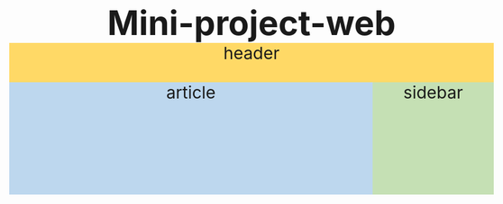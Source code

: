 # Mini-project-web<!DOCTYPE html>
<html lang="en">
<head>
    <meta charset="UTF-8">
    <title> clearfix with pseudo after</title>
    <style>
    *{
        margin:0;
        padding:0;
        box-sizing:border-box;
    }
    body{
        text-align: center;
        font-size:30px;
    }
    .header{
        height:70px;
        background-color: rgb(255,217,102);
    }
    .article{
        height:200px;
        background-color: rgb(189,215,238);
        width:75%;
        float:left;
    }
    .sidebar{
        height:200px;
        background-color: rgb(197,224,180);
        width:25%;
        float:right;
    }
    .footer{
        height:80px;
        background-color: rgb(255,217,102);
    }
    /* .container::after{
        content:"";
        display:block;
        clear:both;
    } */
    .container{
        display:flow-root;
    }
    </style>
</head>
<body>
    <div class="header">header</div>
    <div class="container">
        <div class="article">article</div>
        <div class="sidebar">sidebar</div>
        
    </div>
    <div class="footer">footer</div>
</body>
</html>
